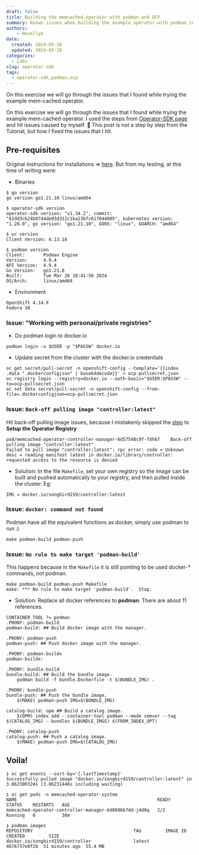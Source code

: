 ```yaml
---
draft: false
title: Building the memcached-operator with podman and OCP
summary: Known issues when building the example operator with podman in OpenShift
authors:
    - Hevellyn
date:
  created: 2024-05-20
  updated: 2024-05-20
categories:
  - Labs
slug: operator-sdk
tags:
  - operator-sdk,podman,ocp
---
```

On this exercise we will go through the issues that I found while trying the example mem-cached operator.
<!-- more -->
On this exercise we will go through the issues that I found while trying the example mem-cached operator.
I used the steps from [Operator-SDK page](https://sdk.operatorframework.io/docs/building-operators/golang/tutorial) and hit issues caused by myself. 🙂
This post is not a step by step from the Tutorial, but how I fixed the issues that I hit.

## Pre-requisites
Original instructions for installations => [here](https://sdk.operatorframework.io/docs/installation/). But from my testing, at this time of writing were:
- Binaries
```
$ go version
go version go1.21.10 linux/amd64

$ operator-sdk version
operator-sdk version: "v1.34.2", commit: "81dd3cb24b8744de03d312c1ba23bfc617044005", kubernetes version: "1.28.0", go version: "go1.21.10", GOOS: "linux", GOARCH: "amd64"

$ oc version
Client Version: 4.13.18

$ podman version
Client:       Podman Engine
Version:      4.9.4
API Version:  4.9.4
Go Version:   go1.21.8
Built:        Tue Mar 26 10:41:56 2024
OS/Arch:      linux/amd64
```

- Environment
```
OpenShift 4.14.X
Fedora 38
```

### Issue: "Working with personal/private registries"
- Do podman login to docker.io
```
podman login -u $USER -p "$PASSW" docker.io
```
- Update secret from the cluster with the docker.io credentials
``` 
oc get secret/pull-secret -n openshift-config --template='{{index .data ".dockerconfigjson" | base64decode}}' > ocp-pullsecret.json
oc registry login --registry=docker.io --auth-basic="$USER:$PASSW" --to=ocp-pullsecret.json
oc set data secret/pull-secret -n openshift-config --from-file=.dockerconfigjson=ocp-pullsecret.json
```

### Issue: `Back-off pulling image "controller:latest"`
Hit back-off pulling image issues, because I mistakenly skipped the [step](https://sdk.operatorframework.io/docs/building-operators/golang/tutorial/#configure-the-operators-image-registry) to **Setup the Operator Registry**
```
pod/memcached-operator-controller-manager-6d57548c9f-fdh67    Back-off pulling image "controller:latest"
Failed to pull image "controller:latest": rpc error: code = Unknown desc = reading manifest latest in docker.io/library/controller: requested access to the resource is denied
```
- Solution:
In the file `Makefile`, set your own registry so the image can be built and pushed automatically to your registry, and then pulled inside the cluster. Eg:
```
IMG = docker.io/songbird159/controller:latest
```

### Issue: `docker: command not found`
Podman have all the equivalent functions as docker, simply use podman to run :)
```
make podman-build podman-push
```

### Issue: `No rule to make target 'podman-build'`
This happens because in the `Makefile` it is still pointing to be used docker-* commands, not podman.
```
make podman-build podman-push Makefile
make: *** No rule to make target 'podman-build'.  Stop.
```
- Solution: Replace all docker references to **podman**. There are about 11 references.
```
CONTAINER_TOOL ?= podman
.PHONY: podman-build
podman-build: ## Build docker image with the manager.

.PHONY: podman-push
podman-push: ## Push docker image with the manager.

.PHONY: podman-buildx
podman-buildx:

.PHONY: bundle-build
bundle-build: ## Build the bundle image.
	podman build -f bundle.Dockerfile -t $(BUNDLE_IMG) .

.PHONY: bundle-push
bundle-push: ## Push the bundle image.
	$(MAKE) podman-push IMG=$(BUNDLE_IMG)

catalog-build: opm ## Build a catalog image.
	$(OPM) index add --container-tool podman --mode semver --tag $(CATALOG_IMG) --bundles $(BUNDLE_IMGS) $(FROM_INDEX_OPT)

.PHONY: catalog-push
catalog-push: ## Push a catalog image.
	$(MAKE) podman-push IMG=$(CATALOG_IMG)
```

## Voila!

```
❯ oc get events --sort-by='{.lastTimestamp}'
Successfully pulled image "docker.io/songbird159/controller:latest" in 3.862300324s (3.86231446s including waiting)

❯ oc get pods -n memcached-operator-system
NAME                                                     READY   STATUS    RESTARTS   AGE
memcached-operator-controller-manager-6d889bb7dd-j4d8q   2/2     Running   0          30m

❯ podman images
REPOSITORY                                      TAG         IMAGE ID      CREATED         SIZE
docker.io/songbird159/controller                latest      4676737e0f28  51 minutes ago  55.4 MB
```